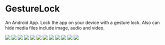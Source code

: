 # GestureLock
An Android App. Lock the app on your device with a gesture lock. Also can hide media files include image, audio and video.

![](https://github.com/ShaunRain/GestureLock/raw/master/screenshot/s00.png)
![](https://github.com/ShaunRain/GestureLock/raw/master/screenshot/s01.png)
![](https://github.com/ShaunRain/GestureLock/raw/master/screenshot/s02.png)
![](https://github.com/ShaunRain/GestureLock/raw/master/screenshot/s03.png)
![](https://github.com/ShaunRain/GestureLock/raw/master/screenshot/s04.png)
![](https://github.com/ShaunRain/GestureLock/raw/master/screenshot/s05.png)
![](https://github.com/ShaunRain/GestureLock/raw/master/screenshot/s06.png)
![](https://github.com/ShaunRain/GestureLock/raw/master/screenshot/s07.png)
![](https://github.com/ShaunRain/GestureLock/raw/master/screenshot/s08.png)
![](https://github.com/ShaunRain/GestureLock/raw/master/screenshot/s09.png)
![](https://github.com/ShaunRain/GestureLock/raw/master/screenshot/s010.png)
![](https://github.com/ShaunRain/GestureLock/raw/master/screenshot/s011.png)
